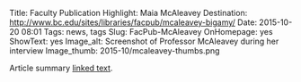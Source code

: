 Title: Faculty Publication Highlight: Maia McAleavey
Destination: http://www.bc.edu/sites/libraries/facpub/mcaleavey-bigamy/
Date: 2015-10-20 08:01 
Tags: news, tags 
Slug: FacPub-McAleavey
OnHomepage: yes
ShowText: yes
Image_alt: Screenshot of Professor McAleavey during her interview
Image_thumb: 2015-10/mcaleavey-thumbs.png

Article summary [linked text](http://www.google.com).
